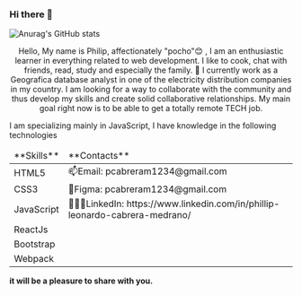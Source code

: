 ### Hi there 👋

<!--
**pcabreram1234/pcabreram1234** is a ✨ _special_ ✨ repository because its `README.md` (this file) appears on your GitHub profile.

Here are some ideas to get you started:

- 🔭 I’m currently working on ...
- 🌱 I’m currently learning ...
- 👯 I’m looking to collaborate on ...
- 🤔 I’m looking for help with ...
- 💬 Ask me about ...
- 📫 How to reach me: ...
- 😄 Pronouns: ...
- ⚡ Fun fact: ...
-->

![Anurag's GitHub stats](https://github-readme-stats.vercel.app/api?username=pcabreram1234&show_icons=true&theme=dark)

<p align="center">Hello, My name is Philip, affectionately "pocho"😊 , I am an enthusiastic learner in everything related to web development. I like to cook, chat with friends, read, study and especially the family. 🔭 I currently work as a Geografica database analyst in one of the electricity distribution companies in my country. I am looking for a way to collaborate with the community and thus develop my skills and create solid collaborative relationships. My main goal right now is to be able to get a totally remote TECH job.<p/>

I am specializing mainly in JavaScript, I have knowledge in the following technologies </br>

<table>
    <thead>
        <td>**Skills**</td>
        <td>**Contacts**</td>
    </thead>
    <tbody>
        <tr>
            <td>HTML5</td>
            <td>📫Email: pcabreram1234@gmail.com</td>
        </tr>
         <tr>
            <td>CSS3</td>
            <td>🎨Figma: pcabreram1234@gmail.com</td>
        </tr>
            <tr>
            <td>JavaScript</td>
            <td>👩🏽‍✈️LinkedIn: https://www.linkedin.com/in/phillip-leonardo-cabrera-medrano/</td>
        </tr>
            <tr collspan="2">
            <td>ReactJs</td>
        </tr>
              </tr>
            <tr collspan="2">
            <td>Bootstrap</td>
        </tr>
          </tr>
              </tr>
            <tr collspan="2">
            <td>Webpack</td>
        </tr>
    </tbody>
</table>

**it will be a pleasure to share with you.**
</h2>




